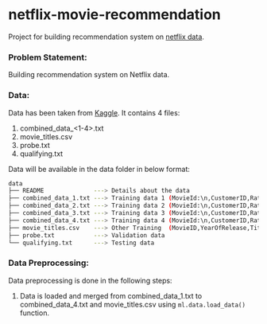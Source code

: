# netflix-movie-recommendation

Project for building recommendation system on [netflix data](https://www.kaggle.com/datasets/netflix-inc/netflix-prize-data).

### Problem Statement:

Building recommendation system on Netflix data.

### Data:

Data has been taken from [Kaggle](https://www.kaggle.com/datasets/netflix-inc/netflix-prize-data). It contains 4 files:

1. combined_data_<1-4>.txt
2. movie_titles.csv
3. probe.txt
4. qualifying.txt

Data will be available in the data folder in below format:
```bash
data
├── README              ---> Details about the data
├── combined_data_1.txt ---> Training data 1 (MovieId:\n,CustomerID,Rating,Date)
├── combined_data_2.txt ---> Training data 2 (MovieId:\n,CustomerID,Rating,Date)
├── combined_data_3.txt ---> Training data 3 (MovieId:\n,CustomerID,Rating,Date)
├── combined_data_4.txt ---> Training data 4 (MovieId:\n,CustomerID,Rating,Date)
├── movie_titles.csv    ---> Other Training  (MovieID,YearOfRelease,Title)
├── probe.txt           ---> Validation data
└── qualifying.txt      ---> Testing data
```

### Data Preprocessing:

Data preprocessing is done in the following steps:

1. Data is loaded and merged from combined_data_1.txt to combined_data_4.txt and movie_titles.csv using `ml.data.load_data()` function.

